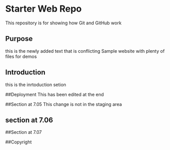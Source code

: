 # Starter Web Repo

This repository is for showing how Git and GitHub work

## Purpose

this is the newly added text that is conflicting
Sample website with plenty of files for demos

## Introduction 
this is the inrtoduction setion 

##Deployment
This has been edited at the end

##Section at 7.05
This change is not in the staging area

## section at 7.06

##Section at 7.07

##Copyright
